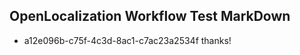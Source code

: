## OpenLocalization Workflow Test MarkDown
* a12e096b-c75f-4c3d-8ac1-c7ac23a2534f thanks!

<!--HONumber=Jul16_HO4-->



